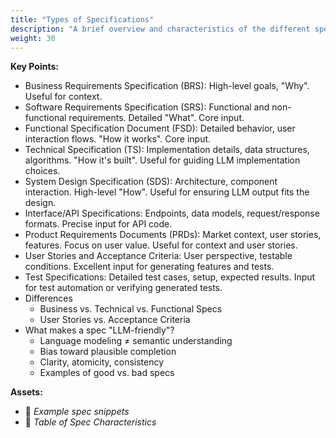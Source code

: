 ```yaml
---
title: "Types of Specifications"
description: "A brief overview and characteristics of the different specification types featured in the guide, focusing on the kind of information they contain that is valuable for LLM-assisted code generation."
weight: 30
---
```

**Key Points:**  

* Business Requirements Specification (BRS): High-level goals, "Why". Useful for context.  
* Software Requirements Specification (SRS): Functional and non-functional requirements. Detailed "What". Core input.  
* Functional Specification Document (FSD): Detailed behavior, user interaction flows. "How it works". Core input.  
* Technical Specification (TS): Implementation details, data structures, algorithms. "How it's built". Useful for guiding LLM implementation choices.  
* System Design Specification (SDS): Architecture, component interaction. High-level "How". Useful for ensuring LLM output fits the design.  
* Interface/API Specifications: Endpoints, data models, request/response formats. Precise input for API code.  
* Product Requirements Documents (PRDs): Market context, user stories, features. Focus on user value. Useful for context and user stories.  
* User Stories and Acceptance Criteria: User perspective, testable conditions. Excellent input for generating features and tests.  
* Test Specifications: Detailed test cases, setup, expected results. Input for test automation or verifying generated tests.
* Differences
  * Business vs. Technical vs. Functional Specs
  * User Stories vs. Acceptance Criteria
* What makes a spec "LLM-friendly"?
  * Language modeling ≠ semantic understanding
  * Bias toward plausible completion
  * Clarity, atomicity, consistency
  * Examples of good vs. bad specs

**Assets:**

* 📄 *Example spec snippets*
* 📄 *Table of Spec Characteristics*
